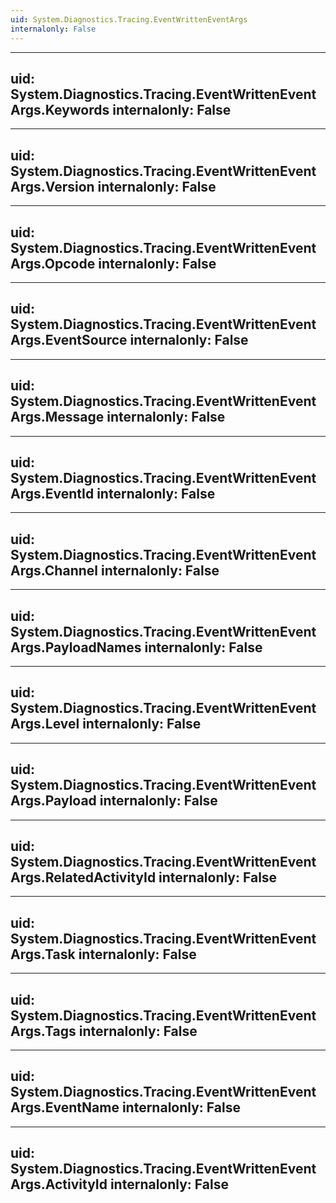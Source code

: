 ```yaml
---
uid: System.Diagnostics.Tracing.EventWrittenEventArgs
internalonly: False
---
```


---
uid: System.Diagnostics.Tracing.EventWrittenEventArgs.Keywords
internalonly: False
---

---
uid: System.Diagnostics.Tracing.EventWrittenEventArgs.Version
internalonly: False
---

---
uid: System.Diagnostics.Tracing.EventWrittenEventArgs.Opcode
internalonly: False
---

---
uid: System.Diagnostics.Tracing.EventWrittenEventArgs.EventSource
internalonly: False
---

---
uid: System.Diagnostics.Tracing.EventWrittenEventArgs.Message
internalonly: False
---

---
uid: System.Diagnostics.Tracing.EventWrittenEventArgs.EventId
internalonly: False
---

---
uid: System.Diagnostics.Tracing.EventWrittenEventArgs.Channel
internalonly: False
---

---
uid: System.Diagnostics.Tracing.EventWrittenEventArgs.PayloadNames
internalonly: False
---

---
uid: System.Diagnostics.Tracing.EventWrittenEventArgs.Level
internalonly: False
---

---
uid: System.Diagnostics.Tracing.EventWrittenEventArgs.Payload
internalonly: False
---

---
uid: System.Diagnostics.Tracing.EventWrittenEventArgs.RelatedActivityId
internalonly: False
---

---
uid: System.Diagnostics.Tracing.EventWrittenEventArgs.Task
internalonly: False
---

---
uid: System.Diagnostics.Tracing.EventWrittenEventArgs.Tags
internalonly: False
---

---
uid: System.Diagnostics.Tracing.EventWrittenEventArgs.EventName
internalonly: False
---

---
uid: System.Diagnostics.Tracing.EventWrittenEventArgs.ActivityId
internalonly: False
---
